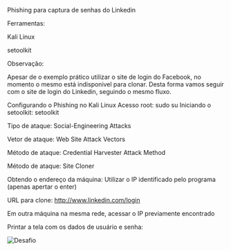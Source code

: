 Phishing para captura de senhas do Linkedin

Ferramentas:

Kali Linux

setoolkit

Observação:

Apesar de o exemplo prático utilizar o site de login do Facebook, no momento o mesmo está indisponivel para clonar. Desta forma vamos seguir com o site de login do Linkedin, seguindo o mesmo fluxo.

Configurando o Phishing no Kali Linux
Acesso root: sudo su
Iniciando o setoolkit: setoolkit

Tipo de ataque: Social-Engineering Attacks

Vetor de ataque: Web Site Attack Vectors

Método de ataque: Credential Harvester Attack Method 

Método de ataque: Site Cloner

Obtendo o endereço da máquina: Utilizar o IP identificado pelo programa (apenas apertar o enter)

URL para clone: http://www.linkedin.com/login

Em outra máquina na mesma rede, acessar o IP previamente encontrado

Printar a tela com os dados de usuário e senha:

![Desafio](https://github.com/user-attachments/assets/0bb0fd43-15cb-4e70-9741-b2de3fa17d4a)
